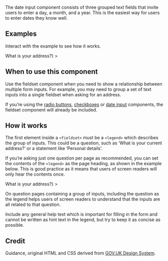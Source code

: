 <P styleSize="large">
    The date input component consists of three grouped text fields that invite users to enter a day, a month, and a year.  This is the easiest way for users to enter dates they know well.
</P>

## Examples

Interact with the example to see how it works.

<ExampleContainer>
    <Example title="Example: Fieldset address">
        <FieldsetBlock
            id="addressId"            
            legend={<H1 styleSize="large">What is your address?</H1>}
        >
            <InputBlock type="text" label="Street address" name="streetAddress" inputId="streetAddressId" />
            <InputBlock type="text" label="Town or city" name="town" inputId="townId" />
            <InputBlock type="text" label="Postcode" name="postcode" inputId="postcodeId" width="5" />
        </FieldsetBlock>
    </Example>
</ExampleContainer>

## When to use this component

Use the fieldset component when you need to show a relationship between multiple form inputs. For example, you may need to group a set of text inputs into a single fieldset when asking for an address.

If you’re using the [radio buttons](./Radios), [checkboxes](./Checkboxes) or [date input](./Date) components, the fieldset component will already be included.

## How it works

The first element inside a `<fieldset>` must be a `<legend>` which describes the group of inputs. This could be a question, such as ‘What is your current address?’ or a statement like ‘Personal details’.

If you’re asking just one question per page as recommended, you can set the contents of the `<legend>` as the page heading, as shown in the example below. This is good practice as it means that users of screen readers will only hear the contents once.

<ExampleContainer>
    <Example title="Example: Fieldset address as page heading">
        <FieldsetBlock
            id="addressId"            
            legend={<H1 styleSize="large">What is your address?</H1>}
        >
        </FieldsetBlock>
    </Example>
</ExampleContainer>

On question pages containing a group of inputs, including the question as the legend helps users of screen readers to understand that the inputs are all related to that question.

Include any general help text which is important for filling in the form and cannot be written as hint text in the legend, but try to keep it as concise as possible.

## Credit

Guidance, original HTML and CSS derived from [GOV.UK Design System](https://github.com/alphagov/govuk-frontend).
